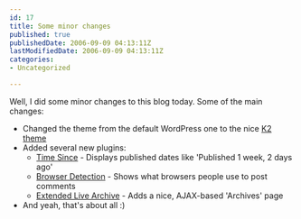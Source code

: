 ```yaml
---
id: 17
title: Some minor changes
published: true
publishedDate: 2006-09-09 04:13:11Z
lastModifiedDate: 2006-09-09 04:13:11Z
categories:
- Uncategorized

---
```


Well, I did some minor changes to this blog today. Some of the main changes:

* Changed the theme from the default WordPress one to the nice [K2 theme](http://www.getk2.com/)
* Added several new plugins:
  * [Time Since](http://binarybonsai.com/wordpress/time-since/) - Displays published dates like 'Published 1 week, 2 days ago'
  * [Browser Detection](http://priyadi.net/archives/2005/03/29/wordpress-browser-detection-plugin/) - Shows what browsers people use to post comments
  * [Extended Live Archive](http://www.sonsofskadi.net/extended-live-archive/)  - Adds a nice, AJAX-based 'Archives' page
* And yeah, that's about all :)

